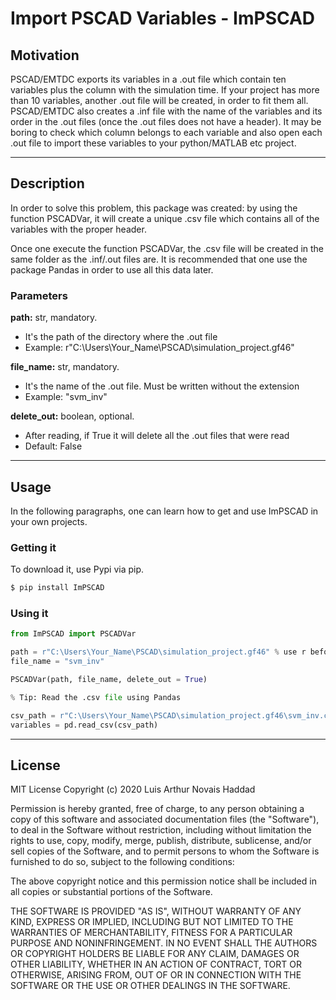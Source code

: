 # Import PSCAD Variables - ImPSCAD

## Motivation

PSCAD/EMTDC exports its variables in a .out file which contain ten variables plus the column with the simulation time. 
If your project has more than 10 variables, another .out file will be created, in order to fit them all.
 PSCAD/EMTDC also creates a .inf file with the name of the variables and its order in the .out files (once the .out files does not have a header). 
 It may be boring to check which column belongs to each variable and also open each .out file to import these variables to your python/MATLAB etc project. 

__________________

## Description

In order to solve this problem, this package was created: by using the function PSCADVar, it will create a unique .csv file which contains all of the variables with
the proper header.

Once one execute the function PSCADVar, the .csv file will be created in the same folder as the .inf/.out files are. It is recommended that one use the package Pandas
in order to use all this data later.


### Parameters

**path:** str, mandatory. 

 - It's the path of the directory where the .out file 
 - Example: r"C:\Users\Your_Name\PSCAD\simulation_project.gf46"

**file_name:** str, mandatory.

 - It's the name of the .out file. Must be written without the extension
 - Example: "svm_inv"
 
**delete_out:** boolean, optional.

 - After reading, if True it will delete all the .out files that were read 
 - Default: False

___________________

## Usage

In the following paragraphs, one can learn how to get and use ImPSCAD in your own projects.

###  Getting it

To download it, use Pypi via pip.
```sh
$ pip install ImPSCAD
```

### Using it

```Python
from ImPSCAD import PSCADVar

path = r"C:\Users\Your_Name\PSCAD\simulation_project.gf46" % use r before the str to avoid unicode problems
file_name = "svm_inv"

PSCADVar(path, file_name, delete_out = True) 

% Tip: Read the .csv file using Pandas

csv_path = r"C:\Users\Your_Name\PSCAD\simulation_project.gf46\svm_inv.csv"
variables = pd.read_csv(csv_path)
```
___________________

## License

MIT License
Copyright (c) 2020 Luis Arthur Novais Haddad


Permission is hereby granted, free of charge, to any person obtaining a copy
of this software and associated documentation files (the "Software"), to deal
in the Software without restriction, including without limitation the rights
to use, copy, modify, merge, publish, distribute, sublicense, and/or sell
copies of the Software, and to permit persons to whom the Software is
furnished to do so, subject to the following conditions:


The above copyright notice and this permission notice shall be included in all
copies or substantial portions of the Software.


THE SOFTWARE IS PROVIDED "AS IS", WITHOUT WARRANTY OF ANY KIND, EXPRESS OR
IMPLIED, INCLUDING BUT NOT LIMITED TO THE WARRANTIES OF MERCHANTABILITY,
FITNESS FOR A PARTICULAR PURPOSE AND NONINFRINGEMENT. IN NO EVENT SHALL THE
AUTHORS OR COPYRIGHT HOLDERS BE LIABLE FOR ANY CLAIM, DAMAGES OR OTHER
LIABILITY, WHETHER IN AN ACTION OF CONTRACT, TORT OR OTHERWISE, ARISING FROM,
OUT OF OR IN CONNECTION WITH THE SOFTWARE OR THE USE OR OTHER DEALINGS IN THE
SOFTWARE.